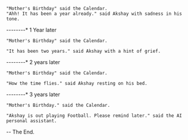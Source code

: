    "Mother's Birthday" said the Calendar.
    "Ahh! It has been a year already." said Akshay with sadness in his tone.

--------* 1 Year later
    
    "Mother's Birthday" said the Calendar.
    
    "It has been two years." said Akshay with a hint of grief.

--------* 2 years later
    
    "Mother's Birthday" said the Calendar.
    
    "How the time flies." said Akshay resting on his bed.

--------* 3 years later
    
    "Mother's Birthday." said the Calendar.
    
    "Akshay is out playing Football. Please remind later." said the AI personal assistant.

-- The End.
